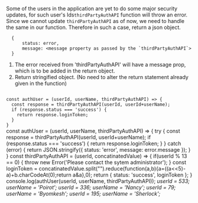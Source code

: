 Some of the users in the application are yet to do some major security updates, for such user's Ids`thirdPartyAuthAPI` function will throw an error. Since we cannot update `thirdPartyAuthAPI` as of now, we need to handle the same in our function. Therefore in such a case, return a json object.

```
  {
      status: error,
      message: <message property as passed by the `thirdPartyAuthAPI`>
  }
```

1. The error received from 'thirdPartyAuthAPI' will have a message prop, which is to be added in the return object.
2. Return stringified object. (No need to alter the return statement already given in the function)

<Editor lang="javascript" type="exercise" testMode="multipleInput">
<code>
const authUser = (userId, userName, thirdPartyAuthAPI) => {
  const response = thirdPartyAuthAPI(userId, userId+userName);
  if (response.status === 'success') {
    return response.loginToken;
  }
}
</code>

<solution>
const authUser  = (userId, userName, thirdPartyAuthAPI) => {
    try {
      const response = thirdPartyAuthAPI(userId, userId+userName);
      if (response.status === 'success') {
          return response.loginToken;
      }
    } catch (error) {
      return JSON.stringify({
        status: 'error',
        message: error.message
      });
    }
}
</solution>

<testcases>
<caller>
const thirdPartyAuthAPI = (userId, concatinatedValue) => {
    if(userId % 13 == 0) {
      throw new Error('Please contact the sytem administrator');
    }
    const loginToken = concatinatedValue.split("").reduce(function(a,b){a=((a<<5)-a)+b.charCodeAt(0);return a&a},0);
    return {
        status: 'success',
        loginToken
      };
}
console.log(authUser(userId, userName, thirdPartyAuthAPI));
</caller>
<testcase>
<i>
userId = 533;
userName = 'Poirot';
</i>
</testcase>
<testcase>
<i>
userId = 336;
userName = 'Nancy';
</i>
</testcase>
<testcase>
<i>
userId = 79;
userName = 'Byomkesh';
</i>
</testcase>
<testcase>
<i>
userId = 195;
userName = 'Sherlock';
</i>
</testcase>
</testcases>
</Editor>